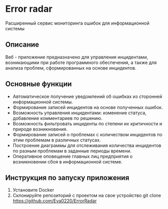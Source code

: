 # Error radar
Расширенный сервис мониторинга ошибок для информационной системы
## Описание
Веб - приложение предназначено для управления инцидентами, возникающими при работе программного обеспечения, а также для анализа проблем, сформированных на основе инцидентов.
## Основные функции
* Автоматическое получение уведомлений об ошибках из сторонней информационной системы.
* Формирование записей инцидентов на основе полученных ошибок.
* Возможность управления инцидентами: изменение статуса, добавление комментариев по решению.
* Возможность фильтровать инциденты по степени их критичности и природе возникновения.
* Формирование записей о проблемах с количеством инцидентов по этим проблемам в различных статусах.
* Построение диаграммы для отслеживания количества инцидентов по разным проблемам в заданные периоды времени.
* Оперативное оповещение главных лиц предприятия о возникновении сбоя в информационной системе.
## Инструкция по запуску приложения
1. Установите Docker
2. Склонируйте репозиторий с проектом на свое устройство
git clone https://github.com/Eva0220/ErrorRadar

